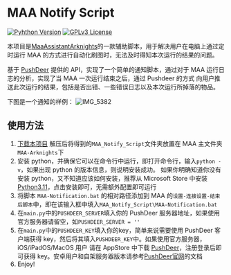 # MAA Notify Script

[![Pyhthon Version](https://img.shields.io/badge/python-3.11-blue)](https://www.python.org/downloads/release/python-370/)
[![GPLv3 License](https://img.shields.io/github/license/hcy2206/FIRMS_Data_Visualization)](https://opensource.org/licenses/GPL-3.0)

本项目是[MaaAssistantArknights](https://maa.plus)的一款辅助脚本，用于解决用户在电脑上通过定时运行 MAA 的方式进行自动化刷图时，无法及时得知本次运行的结果的问题。

基于 [PushDeer](http://pushdeer.com) 提供的 API，实现了一个简单的通知脚本，通过对于 MAA 运行日志的分析，实现了当 MAA 一次运行结束之后，通过 Pushdeer 的方式 向用户推送此次运行的结果，包括是否出错、一些错误日志以及本次运行所掉落的物品。

下图是一个通知的样例：
![IMG_5382](https://markdown-tuchuang-hcy2206.oss-cn-shanghai.aliyuncs.com/img/202307011605689.jpg)

## 使用方法

1. [下载本项目](https://github.com/hcy2206/MAA_Notify_Script/releases/download/v3.1.0/MAA_Notify_Script.zip) 解压后将得到的`MAA_Notify_Script`文件夹放置在 MAA 主文件夹`MAA-Arknights`下
2. 安装 python，并确保它可以在命令行中运行，即打开命令行，输入`python -v`，如果出现 python 的版本信息，则说明安装成功。 如果你明确知道你没有安装 python，又不知道应该如何安装，推荐从 Microsoft Store 中安装 [Python3.11](https://www.microsoft.com/store/productId/9NRWMJP3717K)，点击安装即可，无需额外配置即可运行
5. 将脚本 `MAA-Notification.bat` 的相对路径添加到 MAA 的`设置-连接设置-结束后脚本`中，即在该输入框中填入`MAA_Notify_Script\MAA-Notification.bat`
8. 在`main.py`中的`PUSHDEER_SERVER`填入你的 PushDeer 服务器地址，如果使用官方服务器请留空，如`PUSHDEER_SERVER = ''`
9. 在`main.py`中的`PUSHDEER_KEY`填入你的key，简单来说需要使用 PushDeer 客户端获得 key，然后将其填入`PUSHDEER_KEY`中。如果使用官方服务器，iOS/iPadOS/MacOS 用户 请在 AppStore 中下载 [PushDeer](https://apps.apple.com/cn/app/pushdeer/id1596771139)，注册登录后即可获得 key。安卓用户和自架服务器版本请参考[PushDeer官网](http://pushdeer.com)的文档
10. Enjoy!
